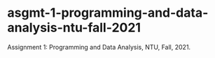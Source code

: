 # asgmt-1-programming-and-data-analysis-ntu-fall-2021
Assignment 1: Programming and Data Analysis, NTU, Fall, 2021.
